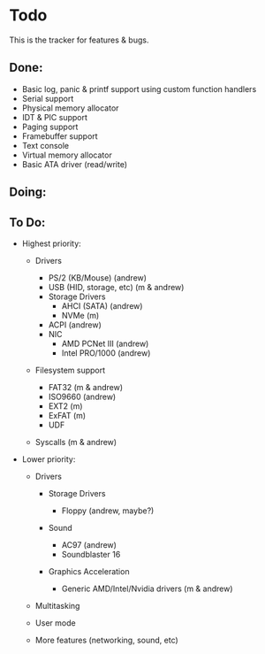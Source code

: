 # Todo

This is the tracker for features & bugs.

## Done:

- Basic log, panic & printf support using custom function handlers
- Serial support
- Physical memory allocator
- IDT & PIC support
- Paging support
- Framebuffer support
- Text console
- Virtual memory allocator
- Basic ATA driver (read/write)

## Doing:


## To Do:

* Highest priority:
  - Drivers 
    - PS/2 (KB/Mouse) (andrew)
    - USB (HID, storage, etc) (m & andrew)
    - Storage Drivers
      - AHCI (SATA) (andrew)
      - NVMe (m)
    - ACPI (andrew)
    - NIC
      - AMD PCNet III (andrew)
      - Intel PRO/1000 (andrew)

  - Filesystem support
    - FAT32 (m & andrew)
    - ISO9660 (andrew)
    - EXT2 (m)
    - ExFAT (m)
    - UDF
  
  - Syscalls (m & andrew)

* Lower priority:
  - Drivers
    - Storage Drivers
      - Floppy (andrew, maybe?)
    - Sound
      - AC97 (andrew)
      - Soundblaster 16
     
    - Graphics Acceleration
      - Generic AMD/Intel/Nvidia drivers (m & andrew)

  - Multitasking
  - User mode
  - More features (networking, sound, etc)
